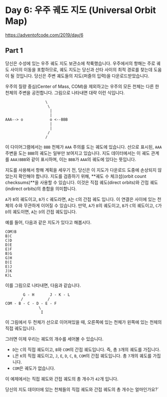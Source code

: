 # Day 6: 우주 궤도 지도 (Universal Orbit Map)
<https://adventofcode.com/2019/day/6>

## Part 1
당신은 수성에 있는 우주 궤도 지도 보관소에 착륙했습니다. 우주에서의 항해는 주로 궤도 사이의 이동을 포함하므로, 궤도 지도는 당신과 산타 사이의 최적 경로를 찾는데 도움이 될 것입니다. 당신은 주변 궤도들의 지도(퍼즐의 입력)을 다운로드받았습니다.  

우주의 질량 중심(Center of Mass, COM)을 제외하고는 우주의 모든 천체는 다른 한 천체의 주변을 공전합니다. 그림으로 나타내면 대략 이런 식입니다.  

``` text
                  \
                   \
                    |
                    |
AAA--> o            o <--BBB
                    |
                    |
                   /
                  /
```

이 다이어그램에서는 `BBB` 천체가 `AAA` 주의를 도는 궤도에 있습니다. 선으로 표시된, `AAA` 주변을 도는 `BBB`의 궤도는 일부만 보여지고 있습니다. 지도 데이터에서는 이 궤도 관계를 `AAA)BBB`와 같이 표시하며, 이는 `BBB`가 `AAA`의 궤도에 있다는 뜻입니다.  

지도를 사용해서 항해 계획을 세우기 전, 당신은 이 지도가 다운로드 도중에 손상되지 않았는지 확인해야 합니다. 지도를 검증하기 위해, **궤도 수 체크섬(orbit count checksums)**을 사용할 수 있습니다. 이것은 직접 궤도(direct orbits)와 간접 궤도(indirect orbits)의 총합을 의미합니다.  

`A`가 `B`의 궤도이고, `B`가 `C` 궤도라면, `A`는 `C`의 간접 궤도 입니다. 이 연결은 사이에 있는 천체의 수와 무관하게 이어질 수 있습니다. 만약, `A`가 `B`의 궤도이고, `B`가 `C`의 궤도이고, `C`가 `D`의 궤도이면, `A`는 `D`의 간접 궤도입니다.  

예를 들어, 다음과 같은 지도가 있다고 해봅시다.

``` text
COM)B
B)C
C)D
D)E
E)F
B)G
G)H
D)I
E)J
J)K
K)L
```

이를 그림으로 나타내면, 다음과 같습니다.

``` text
        G - H       J - K - L
       /           /
COM - B - C - D - E - F
               \
                I
```

이 그림에서 두 천체가 선으로 이어져있을 때, 오른쪽에 있는 천체가 왼쪽에 있는 천체의 직접 궤도입니다.  

그러면 이제 우리는 궤도의 개수를 세어볼 수 있습니다.

- `D`는 `C`의 직접 궤도이고, `B`와 `COM`의 간접 궤도입니다. 즉, 총 `3`개의 궤도를 가집니다.
- `L`은 `K`의 직접 궤도이고, `J`, `E`, `D`, `C`, `B`, `COM`의 간접 궤도입니다. 총 `7`개의 궤도를 가집니다.
- `COM`은 궤도가 없습니다.

이 예제에서는 직접 궤도와 간접 궤도의 총 개수가 `42`개 입니다.  

당신의 지도 데이터에 있는 천체들의 직접 궤도와 간접 궤도의 총 개수는 얼마인가요?`